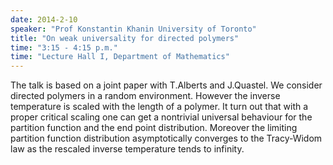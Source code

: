 ```yaml
---
date: 2014-2-10
speaker: "Prof Konstantin Khanin University of Toronto"
title: "On weak universality for directed polymers"
time: "3:15 - 4:15 p.m." 
time: "Lecture Hall I, Department of Mathematics"
---
```

The talk is based on a joint paper with T.Alberts and J.Quastel. We consider directed polymers in a random environment. However the inverse temperature is scaled with the length of a polymer. It turn out that with a proper critical scaling one can get a nontrivial universal behaviour for the partition function and the end point distribution. Moreover the limiting partition function distribution asymptotically converges to the Tracy-Widom law as the rescaled inverse temperature tends to infinity.
